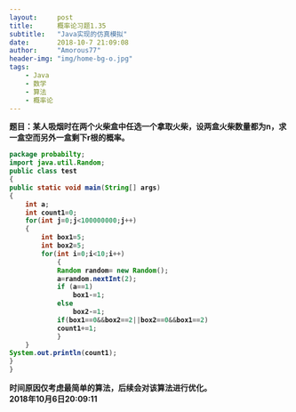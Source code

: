 ```yaml
---
layout:     post
title:      概率论习题1.35
subtitle:   "Java实现的仿真模拟"
date:       2018-10-7 21:09:08
author:     "Amorous77"
header-img: "img/home-bg-o.jpg"
tags:
    - Java
    - 数学
    - 算法
    - 概率论
---
```




<b>题目：某人吸烟时在两个火柴盒中任选一个拿取火柴，设两盒火柴数量都为n，求一盒空而另外一盒剩下r根的概率。<br />

```Java
package probabilty;
import java.util.Random;
public class test 
{
public static void main(String[] args)
{
	int a;
	int count1=0;
	for(int j=0;j<100000000;j++) 
	{
		int box1=5;
		int box2=5;
		for(int i=0;i<10;i++) 
			{
			Random random= new Random();
			a=random.nextInt(2);
			if (a==1)
				box1-=1;
			else 
				box2-=1;
			if(box1==0&&box2==2||box2==0&&box1==2)
			count1+=1;
			}
	}
System.out.println(count1);
}
}
```
时间原因仅考虑最简单的算法，后续会对该算法进行优化。<br />
2018年10月6日20:09:11